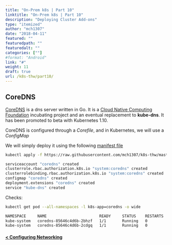 ```yaml
---
title: "On-Prem k8s | Part 10"
linktitle: "On-Prem k8s | Part 10"
description: "Deploying Cluster Add-ons"
type: "itemized"
author: "mch1307"
date: "2018-04-11"
featured: ""
featuredpath: ""
featuredalt: ""
categories: [""]
#format: "Android"
link: "#"
weight: 11
draft: true
url: /k8s-thw/part10/
---
```


## CoreDNS

[CoreDNS][20] is a dns server written in Go. It is a [Cloud Native Computing Foundation][21] incubating project and an eventual replacement to **kube-dns**. It has been promoted to beta with Kubernetes 1.10.

CoreDNS is configured through a _Corefile_, and in Kubernetes, we will use a _ConfigMap_

We will simply deploy it using the following [manifest file][22]

```bash
kubectl apply -f https://raw.githubusercontent.com/mch1307/k8s-thw/master/coredns.yaml
```

```bash
serviceaccount "coredns" created
clusterrole.rbac.authorization.k8s.io "system:coredns" created
clusterrolebinding.rbac.authorization.k8s.io "system:coredns" created
configmap "coredns" created
deployment.extensions "coredns" created
service "kube-dns" created
```

Checks:

```bash
kubectl get pod --all-namespaces -l k8s-app=coredns -o wide
```

```bash
NAMESPACE     NAME                       READY     STATUS    RESTARTS   AGE       IP             NODE
kube-system   coredns-85646c4d6b-2bhzf   1/1       Running   0          9m        10.16.128.14   k8swrk1
kube-system   coredns-85646c4d6b-2cdgq   1/1       Running   0          3m        10.16.0.13     k8swrk2
```

#### [< Configuring Networking][9]

 [1]: /k8s-thw/part1
 [2]: /k8s-thw/part2
 [3]: /k8s-thw/part3
 [4]: /k8s-thw/part4
 [5]: /k8s-thw/part5
 [6]: /k8s-thw/part6
 [7]: /k8s-thw/part7
 [8]: /k8s-thw/part8
 [9]: /k8s-thw/part9
 [20]: https://github.com/coredns/coredns
[21]: https://www.cncf.io/
[22]: https://github.com/mch1307/k8s-thw/blob/master/coredns.yaml